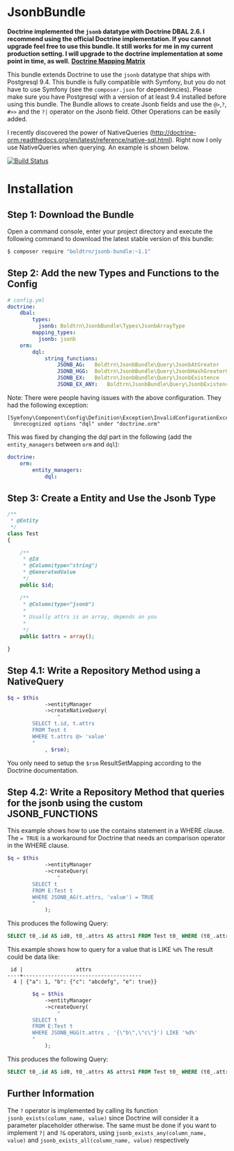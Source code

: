 JsonbBundle
============

**Doctrine implemented the `jsonb` datatype with Doctrine DBAL 2.6. I recommend using the official Doctrine implementation. If you cannot upgrade feel free to use this bundle. It still works for me in my current production setting. I will upgrade to the doctrine implementation at some point in time, as well.**
**[Doctrine Mapping Matrix](http://doctrine-orm.readthedocs.org/projects/doctrine-dbal/en/latest/reference/types.html#mapping-matrix)**


This bundle extends Doctrine to use the `jsonb` datatype that ships with Postgresql 9.4.
This bundle is fully compatible with Symfony, but you do not have to use Symfony (see the `composer.json` for dependencies).
Please make sure you have Postgresql with a version of at least 9.4 installed before using this bundle.
The Bundle allows to create Jsonb fields and use the `@>`,`?`, `#>>` and the `?|` operator on the Jsonb field.
Other Operations can be easily added.

I recently discovered the power of NativeQueries (http://doctrine-orm.readthedocs.org/en/latest/reference/native-sql.html).
Right now I only use NativeQueries when querying. An example is shown below.

[![Build Status](https://travis-ci.org/boldtrn/JsonbBundle.svg?branch=master)](https://travis-ci.org/boldtrn/JsonbBundle)

Installation
============

Step 1: Download the Bundle
---------------------------

Open a command console, enter your project directory and execute the
following command to download the latest stable version of this bundle:

```bash
$ composer require "boldtrn/jsonb-bundle:~1.1"
```

Step 2: Add the new Types and Functions to the Config
-------------------------

```yaml
# config.yml
doctrine:
    dbal:
        types:
          jsonb: Boldtrn\JsonbBundle\Types\JsonbArrayType
        mapping_types:
          jsonb: jsonb
    orm:
        dql:
            string_functions:
                JSONB_AG:   Boldtrn\JsonbBundle\Query\JsonbAtGreater
                JSONB_HGG:  Boldtrn\JsonbBundle\Query\JsonbHashGreaterGreater
                JSONB_EX:   Boldtrn\JsonbBundle\Query\JsonbExistence
                JSONB_EX_ANY:   Boldtrn\JsonbBundle\Query\JsonbExistenceAny
```

Note: There were people having issues with the above configuration. They had the following exception:
```
[Symfony\Component\Config\Definition\Exception\InvalidConfigurationException]
  Unrecognized options "dql" under "doctrine.orm"
```

This was fixed by changing the dql part in the following (add the `entity_managers` between `orm` and `dql`):
```yaml
doctrine:
    orm:
        entity_managers:
            dql:
```

Step 3: Create a Entity and Use the Jsonb Type
-------------------------

```php
/**
 * @Entity
 */
class Test
{

    /**
     * @Id
     * @Column(type="string")
     * @GeneratedValue
     */
    public $id;

    /**
     * @Column(type="jsonb")
     *
     * Usually attrs is an array, depends on you
     *
     */
    public $attrs = array();

}
```
Step 4.1: Write a Repository Method using a NativeQuery
-------------------------

```php
$q = $this
            ->entityManager
            ->createNativeQuery(
                "
        SELECT t.id, t.attrs
        FROM Test t
        WHERE t.attrs @> 'value'
        "
            , $rsm);
```

You only need to setup the `$rsm` ResultSetMapping according to the Doctrine documentation.

Step 4.2: Write a Repository Method that queries for the jsonb using the custom JSONB_FUNCTIONS
-------------------------

This example shows how to use the contains statement in a WHERE clause.
The `= TRUE` is a workaround for Doctrine that needs an comparison operator in the WHERE clause.

```php
$q = $this
            ->entityManager
            ->createQuery(
                "
        SELECT t
        FROM E:Test t
        WHERE JSONB_AG(t.attrs, 'value') = TRUE
        "
            );
```

This produces the following Query:
```SQL
SELECT t0_.id AS id0, t0_.attrs AS attrs1 FROM Test t0_ WHERE (t0_.attrs @> 'value') = true
```

This example shows how to query for a value that is LIKE `%d%`
The result could be data like:
 ```
  id |                 attrs
 ----+--------------------------------------
   4 | {"a": 1, "b": {"c": "abcdefg", "e": true}}
 ```


```php
        $q = $this
            ->entityManager
            ->createQuery(
                "
        SELECT t
        FROM E:Test t
        WHERE JSONB_HGG(t.attrs , '{\"b\",\"c\"}') LIKE '%d%'
        "
            );
```

This produces the following Query:
```SQL
SELECT t0_.id AS id0, t0_.attrs AS attrs1 FROM Test t0_ WHERE (t0_.attrs #>> '{\"object1\",\"object2\"}') LIKE '%a%'
```


Further Information
-------------------------

The `?` operator is implemented by calling its function `jsonb_exists(column_name, value)` since Doctrine will consider it a parameter placeholder otherwise. The same must be done if you want to implement `?|` and `?&` operators, using `jsonb_exists_any(column_name, value)` and `jsonb_exists_all(column_name, value)` respectively
